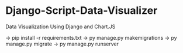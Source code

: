 # Django-Script-Data-Visualizer

Data Visualization Using Django and Chart.JS

-> pip install -r requirements.txt
-> py manage.py makemigrations
-> py manage.py migrate
-> py manage.py runserver

